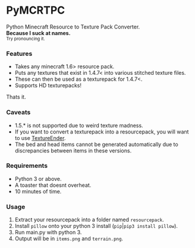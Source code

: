 # PyMCRTPC
Python Minecraft Resource to Texture Pack Converter.  
**Because I suck at names.**  
<sup>Try pronouncing it.</sup>

### Features
- Takes any minecraft 1.6> resource pack.
- Puts any textures that exist in 1.4.7< into various stitched texture files.
- These can then be used as a texturepack for 1.4.7<.  
- Supports HD texturepacks!

Thats it.

### Caveats
- 1.5.* is not supported due to weird texture madness.
- If you want to convert a texturepack into a resourcepack, you will want to use [TextureEnder](http://s3.amazonaws.com/Minecraft.Download/utilities/TextureEnder.jar).
- The bed and head items cannot be generated automatically due to discrepancies between items in these versions.

### Requirements
- Python 3 or above.
- A toaster that doesnt overheat.
- 10 minutes of time.

### Usage
1. Extract your resourcepack into a folder named `resourcepack`.
2. Install `pillow` onto your python 3 install (`pip`|`pip3 install pillow`).
3. Run main.py with python 3.
4. Output will be in `items.png` and `terrain.png`.